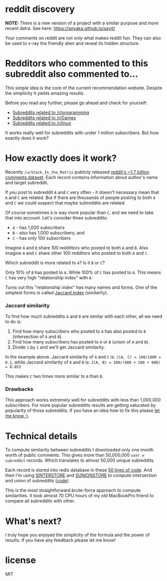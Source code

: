 # reddit discovery

**NOTE:** There is a new version of a project with a similar purpose and more
recent datra. See here: https://anvaka.github.io/sayit/

Your comments on reddit are not only what makes reddit fun. They can also be
used to x-ray the friendly alien and reveal its hidden structure.

# Redditors who commented to this subreddit also commented to...

This simple idea is the core of the current recommendation website. Despite
the simplicity it yields amazing results.

Before you read any further, please go ahead and check for yourself:

* [Subreddits related to /r/programming](//anvaka.github.io/redsim/#?q=programming)
* [Subreddits related to /r/Games](//anvaka.github.io/redsim/#?q=Games)
* [Subreddits related to /r/linux](//anvaka.github.io/redsim/#?q=linux)

It works really well for subreddits with under 1 million subscribers. But how
exactly does it work?

# How exactly does it work?

Recently `/u/Stuck_In_the_Matrix` publicly released [reddit's ~1.7 billion comments dataset](https://www.reddit.com/r/datasets/comments/3bxlg7/i_have_every_publicly_available_reddit_comment/).
Each record contains information about author's name and target subreddit.

If you post to subreddit `A` and `C` very often - it doesn't necessary mean that
`A` and `C` are related. But if there are thousands of people posting to both
`A` and `C` we could suspect that maybe subreddits are related.

Of course sometimes `A` is way more popular than `C`, and we need to take that
into account. Let's consider three subreddits:

* `A` - has 1,000 subscribers
* `B` - also has 1,000 subscribers; and
* `C` - has only 100 subscribers

Imagine `A` and `B` share 100 reddittors who posted to both `A` and `B`.
Also imagine `A` and `C` share other 100 redditors who posted to both `A`
and `C`.

Which subreddit is more related to `A`? Is it `B` or `C`?

Only 10% of `B` has posted to `A`. While 100% of `C` has posted to `A`.
This means `C` has very high "relationship index" with `A`.

Turns out this "relationship index" has many names and forms. One of the
simplest forms is called [Jaccard index](https://en.wikipedia.org/wiki/Jaccard_index) (similarity).

### Jaccard similarity

To find how much subreddits `A` and `B` are similar with each other, all we need to do is:

1. Find how many subscribers who posted to `A` has also posted to `B` (intersection of `A` and `B`).
2. Find how many subscribers has posted to `A` or `B` (union of `A` and `B`).
3. Divide `1` by `2` and we'll get Jaccard similarity.

In the example above. Jaccard similarity of `A` and `C` is: `J(A, C) = 100/1000 = 0.1`,
while Jaccard similarity of `A` and `B` is: `J(A, B) = 100/(900 + 100 + 900) = 0.053`

This makes `C` two times more similar to `A` than `B`.

### Drawbacks

This approach works extremely well for subreddits with less than 1,000,000 subscribers.
For more popular subreddits results are getting saturated by popularity of those
subreddits. If you have an idea how to fix this please [let me know :)](https://github.com/anvaka/redsim/issues/new).

# Technical details

To compute similarity between subreddits I downloaded only one month worth of
public comments. This gives more than 50,000,000 `user ⇄ subreddit` records.
Which translates to almost 50,000 unique subreddits.

Each record is stored into redis database in these [50 lines of code](https://github.com/anvaka/reddata/blob/db6489e60b96bf3b1d1ef841786b5cd45708fe28/lib/redisClient.js#L81).
And then I'm using [SINTERSTORE](http://redis.io/commands/sinterstore) and
[SUNIONSTORE](http://redis.io/commands/sunionstore) to compute intersection
and union of subreddits ([code](https://github.com/anvaka/reddata/blob/db6489e60b96bf3b1d1ef841786b5cd45708fe28/lib/redisClient.js#L81)). 

This is the most straightforward brute-force approach to compute similarities.
It took almost 70 CPU hours of my old MacBookPro friend to compare all subreddits
with other.

# What's next?

I truly hope you enjoyed the simplicity of the formula and the power of results.
If you have any feedback please let me know!

# license

MIT
